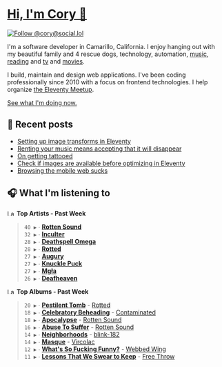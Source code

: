 # [Hi, I'm Cory 👋](https://coryd.dev)

[![Follow @cory@social.lol](https://img.shields.io/mastodon/follow/109606224363698309?domain=https%3A%2F%2Fsocial.lol&style=for-the-badge&logo=Mastodon&logoColor=white&labelColor=6364FF)](https://social.lol/@cory)

I'm a software developer in Camarillo, California. I enjoy hanging out with my beautiful family and 4 rescue dogs, technology, automation, [music](https://last.fm/user/coryd_), [reading](https://app.thestorygraph.com/profile/coryd) and [tv](https://trakt.tv/users/cdransf) and [movies](https://trakt.tv/users/cdransf).

I build, maintain and design web applications. I've been coding professionally since 2010 with a focus on frontend technologies. I help organize [the Eleventy Meetup](https://11tymeetup.dev/).

[See what I'm doing now.](https://coryd.dev/now)

## 📝 Recent posts

<!-- BLOGPOSTS:START -->
- [Setting up image transforms in Eleventy](https://coryd.dev/posts/2024/setting-up-image-transforms-in-eleventy/)
- [Renting your music means accepting that it will disappear](https://coryd.dev/posts/2024/renting-your-music-means-accepting-that-it-will-disappear/)
- [On getting tattooed](https://coryd.dev/posts/2024/on-getting-tattooed/)
- [Check if images are available before optimizing in Eleventy](https://coryd.dev/posts/2024/check-if-images-are-available-before-optimizing-in-eleventy/)
- [Browsing the mobile web sucks](https://coryd.dev/posts/2024/browsing-the-mobile-web-sucks/)
<!-- BLOGPOSTS:END -->

## 🎧 What I'm listening to

<!--START_LASTFM_ARTISTS:{"period": "7day", "rows": 8}-->
<a href="https://last.fm" target="_blank"><img src="https://user-images.githubusercontent.com/17434202/215290617-e793598d-d7c9-428f-9975-156db1ba89cc.svg" alt="Last.fm Logo" width="18" height="13"/></a> **Top Artists - Past Week**

> `40 ▶️` ∙ **[Rotten Sound](https://www.last.fm/music/Rotten+Sound)**<br/>
> `32 ▶️` ∙ **[Inculter](https://www.last.fm/music/Inculter)**<br/>
> `28 ▶️` ∙ **[Deathspell Omega](https://www.last.fm/music/Deathspell+Omega)**<br/>
> `28 ▶️` ∙ **[Rotted](https://www.last.fm/music/+noredirect/Rotted)**<br/>
> `27 ▶️` ∙ **[Augury](https://www.last.fm/music/Augury)**<br/>
> `27 ▶️` ∙ **[Knuckle Puck](https://www.last.fm/music/Knuckle+Puck)**<br/>
> `27 ▶️` ∙ **[Mgła](https://www.last.fm/music/Mg%C5%82a)**<br/>
> `26 ▶️` ∙ **[Deafheaven](https://www.last.fm/music/Deafheaven)**<br/>
<!--END_LASTFM_ARTISTS-->

<!--START_LASTFM_ALBUMS:{"period": "7day", "rows": 8}-->
<a href="https://last.fm" target="_blank"><img src="https://user-images.githubusercontent.com/17434202/215290617-e793598d-d7c9-428f-9975-156db1ba89cc.svg" alt="Last.fm Logo" width="18" height="13"/></a> **Top Albums - Past Week**

> `20 ▶️` ∙ **[Pestilent Tomb](https://www.last.fm/music/Rotted/Pestilent+Tomb)** - [Rotted](https://www.last.fm/music/Rotted)<br/>
> `18 ▶️` ∙ **[Celebratory Beheading](https://www.last.fm/music/Contaminated/Celebratory+Beheading)** - [Contaminated](https://www.last.fm/music/Contaminated)<br/>
> `18 ▶️` ∙ **[Apocalypse](https://www.last.fm/music/Rotten+Sound/Apocalypse)** - [Rotten Sound](https://www.last.fm/music/Rotten+Sound)<br/>
> `16 ▶️` ∙ **[Abuse To Suffer](https://www.last.fm/music/Rotten+Sound/Abuse+To+Suffer)** - [Rotten Sound](https://www.last.fm/music/Rotten+Sound)<br/>
> `14 ▶️` ∙ **[Neighborhoods](https://www.last.fm/music/blink-182/Neighborhoods)** - [blink-182](https://www.last.fm/music/blink-182)<br/>
> `14 ▶️` ∙ **[Masque](https://www.last.fm/music/Vircolac/Masque)** - [Vircolac](https://www.last.fm/music/Vircolac)<br/>
> `12 ▶️` ∙ **[What's So Fucking Funny?](https://www.last.fm/music/Webbed+Wing/What%27s+So+Fucking+Funny%3F)** - [Webbed Wing](https://www.last.fm/music/Webbed+Wing)<br/>
> `11 ▶️` ∙ **[Lessons That We Swear to Keep](https://www.last.fm/music/Free+Throw/Lessons+That+We+Swear+to+Keep)** - [Free Throw](https://www.last.fm/music/Free+Throw)<br/>
<!--END_LASTFM_ALBUMS-->

